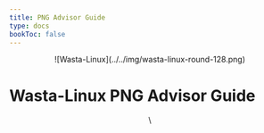 ```yaml
---
title: PNG Advisor Guide
type: docs
bookToc: false
---
```



<p align="center"> ![Wasta-Linux](../../img/wasta-linux-round-128.png)

# Wasta-Linux PNG Advisor Guide

<p align="center">\<under construction\>
